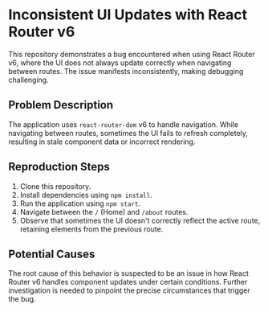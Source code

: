 # Inconsistent UI Updates with React Router v6

This repository demonstrates a bug encountered when using React Router v6, where the UI does not always update correctly when navigating between routes.  The issue manifests inconsistently, making debugging challenging.

## Problem Description

The application uses `react-router-dom` v6 to handle navigation.  While navigating between routes, sometimes the UI fails to refresh completely, resulting in stale component data or incorrect rendering.

## Reproduction Steps

1. Clone this repository.
2. Install dependencies using `npm install`.
3. Run the application using `npm start`.
4. Navigate between the `/` (Home) and `/about` routes.
5. Observe that sometimes the UI doesn't correctly reflect the active route, retaining elements from the previous route.

## Potential Causes

The root cause of this behavior is suspected to be an issue in how React Router v6 handles component updates under certain conditions.   Further investigation is needed to pinpoint the precise circumstances that trigger the bug.